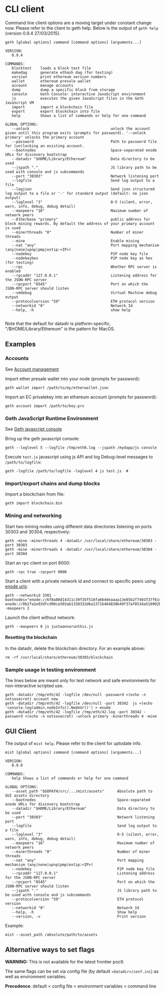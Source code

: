 # CLI client

Command line client options are a moving target under constant change now. Please refer to the client to geth help. Below is the output of `geth help` (version 0.9.4 27/03/2015). 

```
geth [global options] command [command options] [arguments...]

VERSION:
   0.9.4

COMMANDS:
   blocktest    loads a block test file
   makedag      generate ethash dag (for testing)
   version      print ethereum version numbers
   wallet       ethereum presale wallet
   account      manage accounts
   dump         dump a specific block from storage
   console      Geth Console: interactive JavaScript environment
   js           executes the given JavaScript files in the Geth JavaScript VM
   import       import a blockchain file
   export       export blockchain into file
   help         Shows a list of commands or help for one command

GLOBAL OPTIONS:
   --unlock                                     unlock the account given until this program exits (prompts for password). '--unlock primary' unlocks the primary account
   --password                                   Path to password file for (un)locking an existing account.
   --bootnodes                                  Space-separated enode URLs for discovery bootstrap
   --datadir "$HOME/Library/Ethereum"           Data directory to be used
   --jspath "."                                 JS library path to be used with console and js subcommands
   --port "30303"                               Network listening port
   --logfile                                    Send log output to a file
   --logjson                                    Send json structured log output to a file or '-' for standard output (default: no json output)
   --loglevel "3"                               0-5 (silent, error, warn, info, debug, debug detail)
   --maxpeers "16"                              Maximum number of network peers
   --Etherbase "primary"                        public address for block mining rewards. By default the address of your primary account is used
   --minerthreads "8"                           Number of miner threads
   --mine                                       Enable mining
   --nat "any"                                  Port mapping mechanism (any|none|upnp|pmp|extip:<IP>)
   --nodekey                                    P2P node key file
   --nodekeyhex                                 P2P node key as hex (for testing)
   --rpc                                        Whether RPC server is enabled
   --rpcaddr "127.0.0.1"                        Listening address for the JSON-RPC server
   --rpcport "8545"                             Port on which the JSON-RPC server should listen
   --vmdebug                                    Virtual Machine debug output
   --protocolversion "59"                       ETH protocol version
   --networkid "0"                              Network Id
   --help, -h                                   show help


```

Note that the default for datadir is platform-specific, "/$HOME/Library/Ethereum" is the pattern for MacOS. 

## Examples

### Accounts
See [Account management](https://github.com/ethereum/go-ethereum/wiki/Managing-your-accounts)

Import ether presale wallet into your node (prompts for password):

    geth wallet import /path/to/my/etherwallet.json

Import an EC privatekey into an ethereum account (prompts for password):

    geth account import /path/to/key.prv

### Geth JavaScript Runtime Environment 

See [Geth javascript console](https://github.com/ethereum/go-ethereum/wiki/JavaScript-Console)

Bring up the geth javascript console:

    geth --loglevel 5 --logfile /tmp/eth0.log --jspath /mydapp/js console 

Execute `test.js` javascript using js API and log Debug-level messages to `/path/to/logfile`:

    geth -logfile /path/to/logfile -loglevel 4 js test.js  # 

### Import/export chains and dump blocks

Import a blockchain from file:

    geth import blockchain.bin

### Mining and networking

Start two mining nodes using different data directories listening on ports 30303 and 30304, respectively:

    geth -mine -minerthreads 4 -datadir /usr/local/share/ethereum/30303 -port 30303
    geth -mine -minerthreads 4 -datadir /usr/local/share/ethereum/30304 -port 30304
    
Start an rpc client on port 8000:

    geth -rpc true -rpcport 8000

Start a client with a private network id and connect to specific peers using [enode urls](https://github.com/ethereum/wiki/wiki/enode-url-format):

    geth --networkid 3301 -bootnodes="enode://6f8a80d14311c39f35f516fa664deaaaa13e85b2f7493f37f6144d86991ec012937307647bd3b9a82abe2974e1407241d54947bbb39763a4cac9f77166ad92a0@54.169.166.226:30303 enode://0b2fa1e93dfcd90ce503ab1338332d6a1371b464838b49f37af8534a510992bd4d96b24134ba262ad9298ab4aa6f132132f84c3b6d10ebaead5f9a236be286f10@54.169.166.218:30305" -maxpeers 2

Launch the client without network:

    geth --maxpeers 0 js justwannarunthis.js

#### Resetting the blockchain

In the datadir, delete the blockchain directory.  For an example above:

    rm -rf /usr/local/share/ethereum/30303/blockchain

### Sample usage in testing environment

The lines below are meant only for test network and safe environments for non-interactive scripted use.

```
geth -datadir /tmp/eth/42 -logfile /dev/null -password <(echo -n notsosecret) account new 
geth -datadir /tmp/eth/42 -logfile /dev/null -port 30342  js <(echo 'console.log(admin.nodeInfo().NodeUrl)') > enode
geth -datadir /tmp/eth/42 -logfile /tmp/eth/42.log -port 30342 -password <(echo -n notsosecret) -unlock primary -minerthreads 4 -mine
```

## GUI Client 

The output of `mist help`. Please refer to the client for uptodate info. 

```
mist [global options] command [command options] [arguments...]

VERSION:
   0.9.0

COMMANDS:
   help Shows a list of commands or help for one command

GLOBAL OPTIONS:
   --asset_path "$GOPATH/src/.../mist/assets"      Absolute path to GUI assets directory
   --bootnodes                                     Space-separated enode URLs for discovery bootstrap
   --datadir "$HOME/Library/Ethereum"              Data directory to be used
   --port "30303"                                  Network listening port
   --logfile                                       Send log output to a file
   --loglevel "3"                                  0-5 (silent, error, warn, info, debug, debug detail)
   --maxpeers "16"                                 Maximum number of network peers
   --minerthreads "8"                              Number of miner threads
   --nat "any"                                     Port mapping mechanism (any|none|upnp|pmp|extip:<IP>)
   --nodekey                                       P2P node key file
   --rpcaddr "127.0.0.1"                           Listening address for the JSON-RPC server
   --rpcport "8545"                                Port on which the JSON-RPC server should listen
   --jspath "."                                    JS library path to be used with console and js subcommands
   --protocolversion "59"                          ETH protocol version
   --networkid "0"                                 Network Id
   --help, -h                                      Show help
   --version, -v                                   Print version 

```

Example: 

    mist --asset_path /absolute/path/to/assets

## Alternative ways to set flags

**WARNING:** This is not available for the latest frontier poc9.

The same flags can be set via config file (by default `<datadir>/conf.ini`) as well as environment variables. 

**Precedence**: default < config file < environment variables < command line

